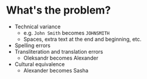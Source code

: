 # What's the problem?

* Technical variance
    * e.g. `John Smith` becomes `JOHNSMITH`
    * Spaces, extra text at the end and beginning, etc.
* Spelling errors
* Transliteration and translation errors
    * Oleksandr becomes Alexander
* Cultural equivalence
    * Alexander becomes Sasha